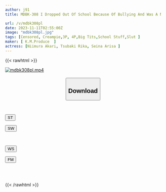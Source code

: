```yaml
---
author: j91
title: MDBK-308 I Dropped Out Of School Because Of Bullying And Was A NEET, But When I Enrolled In Part-time School, All My Classmates Were Single Mothers! ! Apparently, I'm A Virgin And I'm Not Used To Women, So It Seems That I'm Cute, And My First Youth Has Arrived During The Unexpectedly Popular Period! !

url: /v/mdbk308pl
date: 2023-11-11T02:55:00Z
image: "mdbk308pl.jpg"
tags: [Censored, Creampie,3P, 4P,Big Tits,School Stuff,Slut	]
maker: [ K.M.Produce  ]
actress: [Niimura Akari, Tsubaki Rika, Seina Arisa ]
---
```



{{< rawhtml >}}

<div class="video" data-videoid="jbwQ1V486wfJDp">
    <a href="javascript:;">
        <img src="https://my.j91.asia/v/mdbk308pl/mdbk308pl.jpg" width="WIDTH" height="HEIGHT" alt="mdbk308pl.mp4" loading="lazy">
    </a>
</div>

<script type="text/javascript" src="https://j91.asia/asset/on-demand-st.js"></script>

<br>
  <link rel="stylesheet" href="https://j91.asia/asset/bs5.css">
  
  <center>
  <button class="btn btn-primary" type="button" data-bs-toggle="collapse" data-bs-target=".multi-collapse" aria-expanded="false" aria-controls="multiCollapseExample1 multiCollapseExample2"><h2>Download</h2></button></center>
</p>
<div class="row">
  <div class="col">
    <div class="collapse multi-collapse" id="multiCollapseExample1">
      <div class="card card-body">
	      	      <br>
<div class="buttons">  
<p><a href="https://streamtape.to/v/jbwQ1V486wfJDp" target="_blank"><button class="btn-hover color-3"><i class="fa fa-download"></i> ST</button></a></p>
<p><a href="https://sfastwish.com/7fi2d7bdt8qw" target="_blank"><button class="btn-hover color-2"><i class="fa fa-download"></i> SW</button></a></p></div>
    </div>
  </div>
</div>
  <div class="col">
    <div class="collapse multi-collapse" id="multiCollapseExample2">
      <div class="card card-body">
	      <br>
<div class="buttons">
<p><a href="javascript:;" target="_blank"><button class="btn-hover color-9"><i class="fa fa-download"></i> WS</button></a></p>
<p><a href="javascript:;" target="_blank"><button class="btn-hover color-8"><i class="fa fa-download"></i> FM</button></a></p></div>
<br><br>
      </div>
    </div>
  </div>
</div>

{{< /rawhtml >}}
